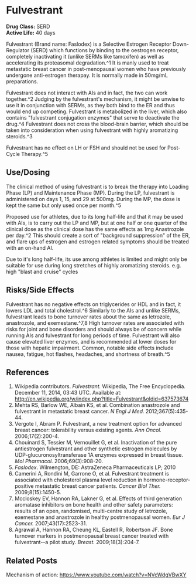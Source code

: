 # Fulvestrant

**Drug Class:** SERD   
**Active Life:** 40 days

Fulvestrant (Brand name: Faslodex) is a Selective Estrogen Receptor Down-Regulator (SERD) which functions by binding to the oestrogen receptor, completely inactivating it (unlike SERMs like tamoxifen) as well as accelerating its proteasomal degradation.^1 It is manly used to treat metastatic breast cancer in post-menopausal women who have previously undergone anti-estrogen therapay. It is normally made in 50mg/mL preparations.

Fulvestrant does not interact with AIs and in fact, the two can work together.^2 Judging by the fulvestrant's mechanism, it might be unwise to use it in conjunction with SERMs, as they both bind to the ER and thus would end up competing. Fulvestrant is metabolized in the liver, which also contains "fulvestrant conjugation enzymes" that serve to deactivate the drug.^4 Fulvestrant does not cross the blood-brain barrier, which should be taken into consideration when using fulvestrant with highly aromatizing steroids.^3 

Fulvestrant has no effect on LH or FSH and should not be used for Post-Cycle Therapy.^5

## Use/Dosing

The clinical method of using fulvestrant is to break the therapy into Loading Phase (LP) and Maintenance Phase (MP). During the LP, fulvestrant is administered on days 1, 15, and 29 at 500mg. During the MP, the dose is kept the same but only used once per month.^5

Proposed use for athletes, due to its long half-life and that it may be used with AIs, is to carry out the LP and MP, but at one half or one quarter of the clinical dose as the clinical dose has the same effects as 1mg Anastrozole per day.^2 This should create a sort of "background suppression" of the ER, and flare ups of estrogen and estrogen related symptoms should be treated with an on-hand AI.

Due to it's long half-life, its use among athletes is limited and might only be suitable for use during long stretches of highly aromatizing steroids. e.g. high "blast and cruise" cycles

## Risks/Side Effects
Fulvestrant has no negative effects on triglycerides or HDL and in fact, it lowers LDL and total cholestrol.^6 Similarly to the AIs and unlike SERMs, fulvestrant leads to bone turnover rates about the same as letrozole, anastrozole, and exemestane.^7,8 High turnover rates are associated with risks for joint and bone disorders and should always be of concern while running AIs and fulvestrant for long periods of time.  Fulvestrant will also cause elevated liver enzymes, and is recommended at lower doses for those with hepatic impairment. Common, notable side effects include nausea, fatigue, hot flashes, headaches, and shortness of breath.^5

## References

1. Wikipedia contributors. *Fulvestrant.* Wikipedia, The Free Encyclopedia. December 11, 2014, 03:43 UTC. Available at: http://en.wikipedia.org/w/index.php?title=Fulvestrant&oldid=637573674
2. Mehta RS, Barlow WE, Albain KS, et al. Combination anastrozole and fulvestrant in metastatic breast cancer. *N Engl J Med.* 2012;367(5):435-44.
3. Vergote I, Abram P. Fulvestrant, a new treatment option for advanced breast cancer: tolerability versus existing agents. *Ann Oncol.* 2006;17(2):200-4.
4. Chouinard S, Tessier M, Vernouillet G, et al. Inactivation of the pure antiestrogen fulvestrant and other synthetic estrogen molecules by UDP-glucuronosyltransferase 1A enzymes expressed in breast tissue. *Mol Pharmacol.* 2006;69(3):908-20.
5. *Faslodex*. Wilmengton, DE: AstraZeneca Pharmaceuticals LP; 2010
6. Camerini A, Rondini M, Garrone O, et al. Fulvestrant treatment is associated with cholesterol plasma level reduction in hormone-receptor-positive metastatic breast cancer patients. *Cancer Biol Ther.* 2009;8(15):1450-5.
7. Mccloskey EV, Hannon RA, Lakner G, et al. Effects of third generation aromatase inhibitors on bone health and other safety parameters: results of an open, randomised, multi-centre study of letrozole, exemestane and anastrozole in healthy postmenopausal women. *Eur J Cancer.* 2007;43(17):2523-31.
8. Agrawal A, Hannon RA, Cheung KL, Eastell R, Robertson JF. Bone turnover markers in postmenopausal breast cancer treated with fulvestrant--a pilot study. *Breast.* 2009;18(3):204-7.

## Related Posts

Mechanism of action: https://www.youtube.com/watch?v=NVcWdgVBwXY